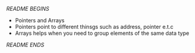 *README BEGINS*

* Pointers and Arrays
* Pointers point to different thinsgs such as address, pointer e.t.c
* Arrays helps when you need to group elements of the same data type

*README ENDS*
